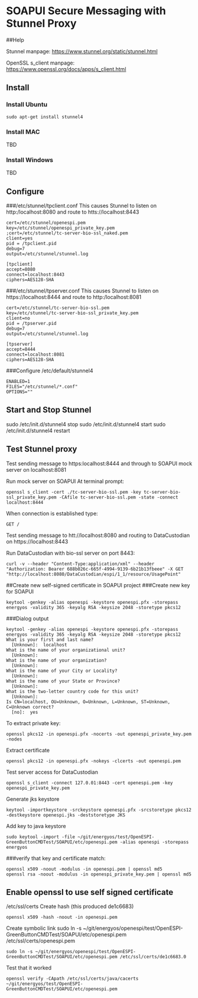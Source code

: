 # SOAPUI Secure Messaging with Stunnel Proxy

##Help

Stunnel manpage:
https://www.stunnel.org/static/stunnel.html


OpenSSL s_client manpage:
https://www.openssl.org/docs/apps/s_client.html 

## Install 

### Install Ubuntu

    sudo apt-get install stunnel4

### Install MAC
TBD
   

### Install Windows
TBD

## Configure


###/etc/stunnel/tpclient.conf
This causes Stunnel to listen on http:/localhost:8080 and route to htts://localhost:8443

    cert=/etc/stunnel/openespi.pem
    key=/etc/stunnel/openespi_private_key.pem
    ;cert=/etc/stunnel/tc-server-bio-ssl_naked.pem
    client=yes
    pid = /tpclient.pid
    debug=7
    output=/etc/stunnel/stunnel.log
    
    [tpclient]
    accept=8080
    connect=localhost:8443
    ciphers=AES128-SHA

###/etc/stunnel/tpserver.conf
This causes Stunnel to listen on https://localhost:8444 and route to http:/localhost:8081

    cert=/etc/stunnel/tc-server-bio-ssl.pem
    key=/etc/stunnel/tc-server-bio-ssl_private_key.pem
    client=no
    pid = /tpserver.pid
    debug=7
    output=/etc/stunnel/stunnel.log
    
    [tpserver]
    accept=8444
    connect=localhost:8081
    ciphers=AES128-SHA

###Configure /etc/default/stunnel4

    ENABLED=1
    FILES="/etc/stunnel/*.conf"
    OPTIONS=""
    


## Start and Stop Stunnel
sudo /etc/init.d/stunnel4 stop
sudo /etc/init.d/stunnel4 start
sudo /etc/init.d/stunnel4 restart

## Test Stunnel proxy

Test sending message to https:localhost:8444 and through to SOAPUI mock server on localhost:8081

Run mock server on SOAPUI
At terminal prompt:

    openssl s_client -cert ./tc-server-bio-ssl.pem -key tc-server-bio-ssl_private_key.pem -CAfile tc-server-bio-ssl.pem -state -connect localhost:8444

When connection is established type:

    GET /


Test sending message to htt://localhost:8080 and routing to DataCustodian on https://localhost:8443

Run DataCustodian with bio-ssl server on port 8443:

    curl -v --header "Content-Type:application/xml" --header "Authorization: Bearer 688b026c-665f-4994-9139-6b21b13fbeee" -X GET  "http://localhost:8080/DataCustodian/espi/1_1/resource/UsagePoint"
    


##Create new self-signed certificate in SOAPUI project 
###Create new key for SOAPUI

    keytool -genkey -alias openespi -keystore openespi.pfx -storepass energyos -validity 365 -keyalg RSA -keysize 2048 -storetype pkcs12

###Dialog output

    keytool -genkey -alias openespi -keystore openespi.pfx -storepass energyos -validity 365 -keyalg RSA -keysize 2048 -storetype pkcs12
    What is your first and last name?
      [Unknown]:  localhost
    What is the name of your organizational unit?
      [Unknown]:  
    What is the name of your organization?
      [Unknown]:  
    What is the name of your City or Locality?
      [Unknown]:  
    What is the name of your State or Province?
      [Unknown]:  
    What is the two-letter country code for this unit?
      [Unknown]:  
    Is CN=localhost, OU=Unknown, O=Unknown, L=Unknown, ST=Unknown, C=Unknown correct?
      [no]:  yes
    
  
To extract private key:

    openssl pkcs12 -in openespi.pfx -nocerts -out openespi_private_key.pem -nodes

Extract certificate

	openssl pkcs12 -in openespi.pfx -nokeys -clcerts -out openespi.pem

Test server access for DataCustodian

	openssl s_client -connect 127.0.01:8443 -cert openespi.pem -key openespi_private_key.pem

Generate jks keystore

    keytool -importkeystore -srckeystore openespi.pfx -srcstoretype pkcs12 -destkeystore openespi.jks -deststoretype JKS
    
Add key to java keystore

    sudo keytool -import -file ~/git/energyos/test/OpenESPI-GreenButtonCMDTest/SOAPUI/etc/openespi.pem -alias openespi -storepass energyos

###verify that key and certificate match:

    openssl x509 -noout -modulus -in openespi.pem | openssl md5
    openssl rsa -noout -modulus -in openespi_private_key.pem | openssl md5
    
## Enable openssl to use self signed certificate
 /etc/ssl/certs
Create hash (this produced de1c6683)

    openssl x509 -hash -noout -in openespi.pem

Create symbolic link
	sudo ln -s ~/git/energyos/openespi/test/OpenESPI-GreenButtonCMDTest/SOAPUI/etc/openespi.pem /etc/ssl/certs/openespi.pem

    sudo ln -s ~/git/energyos/openespi/test/OpenESPI-GreenButtonCMDTest/SOAPUI/etc/openespi.pem /etc/ssl/certs/de1c6683.0

Test that it worked

    openssl verify -CApath /etc/ssl/certs/java/cacerts  ~/git/energyos/test/OpenESPI-GreenButtonCMDTest/SOAPUI/etc/openespi.pem